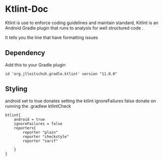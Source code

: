 # Ktlint-Doc

Ktlint is use to enforce coding guidelines and maintain standard, Kitlint is an Android Gradle plugin that runs to analysis for well structured code .

It tells you the line that have formatting issues

## Dependency 
Add this to your Gradle plugin 
```
id 'org.jlleitschuh.gradle.ktlint' version "11.0.0"
```
## Styling
android set to true donates setting the ktlint 
ignoreFailures false donate on running the .gradlew ktlintCheck 

```
ktlint{
    android = true
    ignoreFailures = false
    reporters{
        reporter "plain"
        reporter "checkstyle"
        reporter "sarif"

    }
}
```
